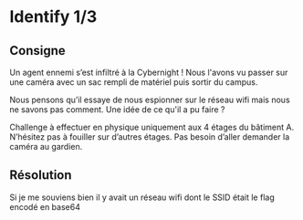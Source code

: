 # Identify 1/3

## Consigne

Un agent ennemi s’est infiltré à la Cybernight !
Nous l'avons vu passer sur une caméra avec un sac rempli de matériel puis sortir du campus.

Nous pensons qu’il essaye de nous espionner sur le réseau wifi mais nous ne savons pas comment. Une idée de ce qu'il a pu faire ?

Challenge à effectuer en physique uniquement aux 4 étages du bâtiment A.
N’hésitez pas à fouiller sur d’autres étages.
Pas besoin d’aller demander la caméra au gardien.

## Résolution

Si je me souviens bien il y avait un réseau wifi dont le SSID était le flag encodé en base64
